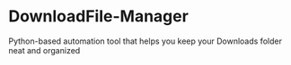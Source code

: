 # DownloadFile-Manager
 Python-based automation tool that helps you keep your Downloads folder neat and organized
